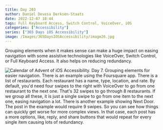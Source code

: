 ```yaml
---
title: Day 203
author: Daniel Devesa Derksen-Staats
date: 2022-12-07 18:44
tags: Full Keyboard Access, Switch Control, VoiceOver, iOS
categories: ["Accessibility"]
series: ["365 Days iOS Accessibility"]
image: /Images/365DaysIOSAccessibility/image26.jpg
---
```


Grouping elements when it makes sense can make a huge impact on easing navigation with some assistive technologies like VoiceOver, Switch Control, or Full Keyboard Access. It also helps on reducing redundancy.

![Calendar of Advent of iOS Accessibility. Day 7. Grouping elements for easier navigation. There is an example using the Foursquare app. There is a list of restaurants. Each restaurant has a name, type, location, and rate. By default, you'd need four swipes to the right with VoiceOver to go from one restaurant to the next one. That's 32 swipes to go through 8 restaurants. If we group all these, it is just a single swipe to go from one item to the next one, easing navigation a lot. There is another example showing Next Door. The post in the example would require 9 swipes. So you can see how things can quickly get worse for more complex views. In that case, each post has a more options, like, reply, and share buttons that would repeat for every single item causing lots of redundancy.](/Images/365DaysIOSAccessibility/image26.jpg)